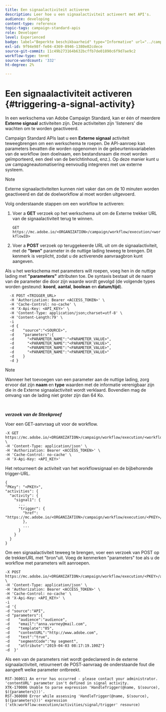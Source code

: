 ```yaml
---
title: Een signaalactiviteit activeren
description: Leer hoe u een signaalactiviteit activeert met API's.
audience: developing
content-type: reference
topic-tags: campaign-standard-apis
role: Developer
level: Experienced
badge: label="Beperkte beschikbaarheid" type="Informative" url="../campaign-standard-migration-home.md" tooltip="Beperkt tot gemigreerde Campaign Standard-gebruikers"
exl-id: 9f94e98f-fe04-4369-8946-1380e02cdece
source-git-commit: 11c49b273164b632bcffb7de01890c6f9d7ae9c2
workflow-type: tm+mt
source-wordcount: '332'
ht-degree: 2%

---
```


# Een signaalactiviteit activeren {#triggering-a-signal-activity}

In een werkschema van Adobe Campaign Standard, kan er één of meerdere **Externe signaal** activiteiten zijn. Deze activiteiten zijn &#39;listeners&#39; die wachten om te worden geactiveerd.

Campaign Standard APIs laat u een **Externe signaal** activiteit teweegbrengen om een werkschema te roepen. De API-aanroep kan parameters bevatten die worden opgenomen in de gebeurtenisvariabelen van de workflow (een doelnaam, een bestandsnaam die moet worden geïmporteerd, een deel van de berichtinhoud, enz.). Op deze manier kunt u uw campagneautomatisering eenvoudig integreren met uw externe systeem.

>[!NOTE]
>
>Externe signaalactiviteiten kunnen niet vaker dan om de 10 minuten worden geactiveerd en dat de doelworkflow al moet worden uitgevoerd.

Volg onderstaande stappen om een workflow te activeren:

1. Voer a **GET** verzoek op het werkschema uit om de Externe trekker URL van de signaalactiviteit terug te winnen.

   `GET https://mc.adobe.io/<ORGANIZATION>/campaign/workflow/execution/<workflowID>`

1. Voer a **POST** verzoek op teruggekeerde URL uit om de signaalactiviteit, met de **&quot;bron&quot;** parameter in de nuttige lading teweeg te brengen. Dit kenmerk is verplicht, zodat u de activerende aanvraagbron kunt aangeven.

Als u het werkschema met parameters wilt roepen, voeg hen in de nuttige lading met **&quot;parameters&quot;** attributen toe. De syntaxis bestaat uit de naam van de parameter die door zijn waarde wordt gevolgd (de volgende types worden gesteund: **koord**, **aantal**, **boolean** en **datum/tijd**).

```
  -X POST <TRIGGER_URL>
  -H 'Authorization: Bearer <ACCESS_TOKEN>' \
  -H 'Cache-Control: no-cache' \
  -H 'X-Api-Key: <API_KEY>' \
  -H 'Content-Type: application/json;charset=utf-8' \
  -H 'Content-Length:79' \
  -i
  -d {
  -d    "source":"<SOURCE>",
  -d    "parameters":{
  -d      "<PARAMETER_NAME":"<PARAMETER_VALUE>",
  -d      "<PARAMETER_NAME":"<PARAMETER_VALUE>",
  -d      "<PARAMETER_NAME":"<PARAMETER_VALUE>",  
  -d      "<PARAMETER_NAME":"<PARAMETER_VALUE>"
  -d    }
  -d }
```

>[!NOTE]
>
>Wanneer het toevoegen van een parameter aan de nuttige lading, zorg ervoor dat zijn **naam** en **type** waarden met de informatie verenigbaar zijn die in de Externe signaalactiviteit wordt verklaard. Bovendien mag de omvang van de lading niet groter zijn dan 64 Ko.

<br/>

***verzoek van de Steekproef***

Voer een GET-aanvraag uit voor de workflow.

```
-X GET https://mc.adobe.io/<ORGANIZATION>/campaign/workflow/execution/<workflowID> \
-H 'Content-Type: application/json' \
-H 'Authorization: Bearer <ACCESS_TOKEN>' \
-H 'Cache-Control: no-cache' \
-H 'X-Api-Key: <API_KEY>'
```

Het retourneert de activiteit van het workflowsignaal en de bijbehorende trigger-URL.

```
{
"PKey": "<PKEY>",
"activities": {
  "activity": {
    "signal1": {
      ...
      "trigger": {
        "href": "https://mc.adobe.io/<ORGANIZATION>/campaign/workflow/execution/<PKEY>/activities/activity/<PKEY>/trigger/"
        },
        ...
      }
    }
  }
}
```

Om een signaalactiviteit teweeg te brengen, voer een verzoek van POST op de trekkerURL met &quot;bron&quot;uit. Voeg de kenmerken &quot;parameters&quot; toe als u de workflow met parameters wilt aanroepen.

```
-X POST https://mc.adobe.io/<ORGANIZATION>/campaign/workflow/execution/<PKEY>/activities/activity/<PKEY>/trigger \
-H 'Content-Type: application/json' \
-H 'Authorization: Bearer <ACCESS_TOKEN>' \
-H 'Cache-Control: no-cache' \
-H 'X-Api-Key: <API_KEY>' \
-i
-d '{
-d "source":"API",
-d "parameters":{
-d    "audience":"audience",
-d    "email":"anna.varney@mail.com",
-d    "template":"05",
-d    "contentURL":"http://www.adobe.com",
-d    "test":"true",
-d    "segmentCode":"my segment",
-d    "attribute":"2019-04-03 08:17:19.100Z"}
-d  }'
```

<!-- + réponse -->

Als een van de parameters niet wordt gedeclareerd in de externe signaalactiviteit, retourneert de POST-aanvraag de onderstaande fout die aangeeft welke parameter ontbreekt.

```
RST-360011 An error has occurred - please contact your administrator.
'contentURL' parameter isn't defined in signal activity.
XTK-170006 Unable to parse expression 'HandleTrigger(@name, $(source), $({parameters}))'.
RST-360000 Error while assessing 'HandleTrigger(@name, $(source), $({parameters}))' expression ('xtk:workflow:execution/activities/signal/trigger' resource)
```
